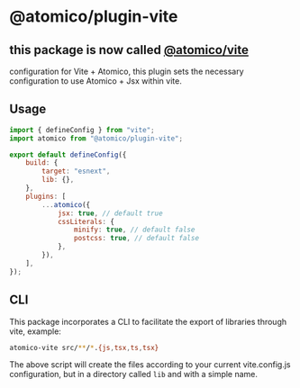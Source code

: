 # @atomico/plugin-vite

## this package is now called [@atomico/vite](https://github.com/atomicojs/vite)

configuration for Vite + Atomico, this plugin sets the necessary configuration to use Atomico + Jsx within vite.

## Usage

```jsx
import { defineConfig } from "vite";
import atomico from "@atomico/plugin-vite";

export default defineConfig({
    build: {
        target: "esnext",
        lib: {},
    },
    plugins: [
        ...atomico({
            jsx: true, // default true
            cssLiterals: {
                minify: true, // default false
                postcss: true, // default false
            },
        }),
    ],
});
```

## CLI

This package incorporates a CLI to facilitate the export of libraries through vite, example:

```bash
atomico-vite src/**/*.{js,tsx,ts,tsx}
```

The above script will create the files according to your current vite.config.js configuration, but in a directory called `lib` and with a simple name.
